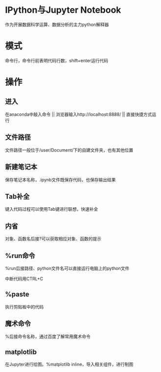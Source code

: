 # IPython与Jupyter Notebook
作为开展数据科学运算、数据分析的主力python解释器
# 模式
命令行，命令行前表明代码行数，shift+enter运行代码
# 操作
## 进入
在anaconda中敲入命令 || 浏览器输入http://localhost:8888/ || 直接快捷方式运行
## 文件路径
文件路径一般位于/user/Document/下的自建文件夹，也有其他位置
## 新建笔记本
保存笔记本名称，.ipynb文件既保存代码，也保存输出结果
## Tab补全
键入代码过程可以使用Tab键进行联想，快速补全
## 内省
对象、函数名后接?可以获取相应对象、函数的提示
## %run命令
%run后接路径、python文件名可以直接运行电脑上的python文件

中断代码用CTRL+C
## %paste
执行剪贴板中的代码
## 魔术命令
%后接命令名称，通过百度了解常用魔术命令
## matplotlib
在Jupyter进行绘图。%matplotlib inline，导入相关组件，进行制图
